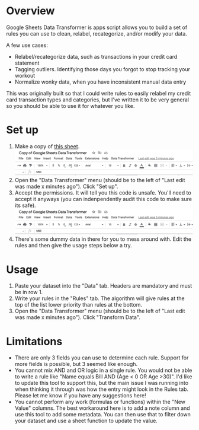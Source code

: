 # Overview

Google Sheets Data Transformer is apps script allows you to build a set of rules you can use to clean, relabel, recategorize, and/or modify your data.

A few use cases:

- Relabel/recategorize data, such as transactions in your credit card statement
- Tagging outliers. Identifying those days you forgot to stop tracking your workout
- Normalize wonky data, when you have inconsistent manual data entry

This was originally built so that I could write rules to easily relabel my credit card transaction types and categories, but I've written it to be very general so you should be able to use it for whatever you like.

# Set up

1. Make a copy of [this sheet](https://docs.google.com/spreadsheets/d/1exUF-Sya992lcHp98JoRRGb7Lxc_B4xLyprpzyJWzNE).
   ![Menu](/readmeImages/menu.png "Menu")
2. Open the "Data Transformer" menu (should be to the left of "Last edit was made x minutes ago"). Click "Set up".
3. Accept the permissions. It will tell you this code is unsafe. You'll need to accept it anyways (you can indenpendently audit this code to make sure its safe).
   ![Menu](/readmeImages/menu.png "Menu")
4. There's some dummy data in there for you to mess around with. Edit the rules and then give the usage steps below a try.

# Usage

1. Paste your dataset into the "Data" tab. Headers are mandatory and must be in row 1.
2. Write your rules in the "Rules" tab. The algorithm will give rules at the top of the list lower priority than rules at the bottom.
3. Open the "Data Transformer" menu (should be to the left of "Last edit was made x minutes ago"). Click "Transform Data".

# Limitations

- There are only 3 fields you can use to determine each rule. Support for more fields is possible, but 3 seemed like enough.
- You cannot mix AND and OR logic in a single rule. You would not be able to write a rule like "Name equals Bill AND (Age < 0 OR Age >30)". I'd like to update this tool to support this, but the main issue I was running into when thinking it through was how the entry might look in the Rules tab. Please let me know if you have any suggestions here!
- You cannot perform any work (formulas or functions) within the "New Value" columns. The best workaround here is to add a note column and use this tool to add some metadata. You can then use that to filter down your dataset and use a sheet function to update the value.
